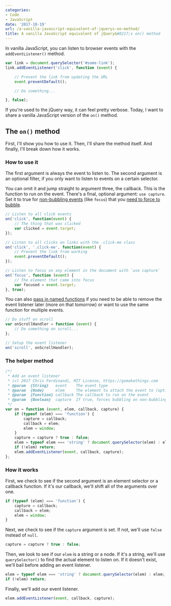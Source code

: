 ```yaml
---
categories:
- Code
- JavaScript
date: '2017-10-19'
url: /a-vanilla-javascript-equivalent-of-jquerys-on-method/
title: A vanilla JavaScript equivalent of jQuery&#8217;s on() method
---
```


In vanilla JavaScript, you can listen to browser events with the `addEventListener()` method.

```js
var link = document.querySelector('#some-link');
link.addEventListener('click', function (event) {

    // Prevent the link from updating the URL
    event.preventDefault();

    // Do something...

}, false);
```

If you're used to the jQuery way, it can feel pretty verbose. Today, I want to share a vanilla JavaScript version of the `on()` method.

## The `on()` method

First, I'll show you how to use it. Then, I'll share the method itself. And finally, I'll break down how it works.

### How to use it

The first argument is always the event to listen to. The second argument is an optional filter, if you only want to listen to events on a certain selector.

You can omit it and jump straight to argument three, the callback. This is the function to run on the event. There's a final, optional argument: `use capture`. Set it to true for [non-bubbling events](/when-to-use-use-capture-in-your-event-listeners/) (like `focus`) that you [need to force to bubble](/attaching-multiple-elements-to-a-single-event-listener-in-vanilla-js/).

```js
// Listen to all click events
on('click', function(event) {
    // The thing that was clicked
    var clicked = event.target;
});

// Listen to all clicks on links with the .click-me class
on('click', '.click-me', function(event) {
    // Prevent the link from working
    event.preventDefault();
});

// Listen to focus on any element in the document with `use capture`
on('focus', function (event) {
    // The element that came into focus
    var focused = event.target;
}, true);
```

You can also [pass in named functions](/named-vs-anonymous-event-listener-functions/) if you need to be able to remove the event listener later (more on that tomorrow) or want to use the same function for multiple events.

```js
// Do stuff on scroll
var onScrollHandler = function (event) {
    // Do something on scroll...
};

// Setup the event listener
on('scroll', onScrollHandler);
```

### The helper method

```js
/*!
 * Add an event listener
 * (c) 2017 Chris Ferdinandi, MIT License, https://gomakethings.com
 * @param  {String}   event    The event type
 * @param  {Node}     elem     The element to attach the event to (optional, defaults to window)
 * @param  {Function} callback The callback to run on the event
 * @param  {Boolean}  capture  If true, forces bubbling on non-bubbling events
 */
var on = function (event, elem, callback, capture) {
	if (typeof (elem) === 'function') {
		capture = callback;
		callback = elem;
		elem = window;
	}
	capture = capture ? true : false;
	elem = typeof elem === 'string' ? document.querySelector(elem) : elem;
	if (!elem) return;
	elem.addEventListener(event, callback, capture);
};
```

### How it works

First, we check to see if the second argument is an element selector or a callback function. If it's our callback, we'll shift all of the arguments over one.

```js
if (typeof (elem) === 'function') {
	capture = callback;
	callback = elem;
	elem = window;
}
```

Next, we check to see if the `capture` argument is set. If not, we'll use `false` instead of `null`.

```js
capture = capture ? true : false;
```

Then, we look to see if our `elem` is a string or a node. If it's a string, we'll use `querySelector()` to find the actual element to listen on. If it doesn't exist, we'll bail before adding an event listener.

```js
elem = typeof elem === 'string' ? document.querySelector(elem) : elem;
if (!elem) return;
```

Finally, we'll add our event listener.

```js
elem.addEventListener(event, callback, capture);
```